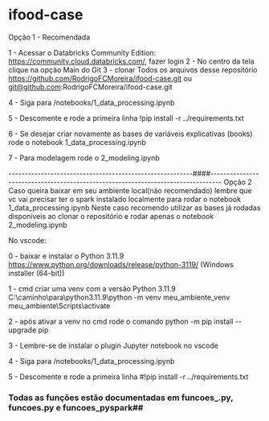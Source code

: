 # ifood-case
Opção 1 - Recomendada

1 - Acessar o Databricks Community Edition: https://community.cloud.databricks.com/, fazer login
2 - No centro da tela clique na opçäo Main do Git
3 - clonar Todos os arquivos desse repositório 
    https://github.com/RodrigoFCMoreira/ifood-case.git
ou
    git@github.com:RodrigoFCMoreira/ifood-case.git

4 - Siga para /notebooks/1_data_processing.ipynb

5 - Descomente e rode a primeira linha !pip install -r ../requirements.txt
 
6 - Se desejar criar novamente as bases de variáveis explicativas (books) rode o notebook 1_data_processing.ipynb

7 - Para modelagem rode o 2_modeling.ipynb 

---------------------------------------------------------####---------------------------------------------------------------------------------
Opção 2
Caso queira baixar em seu ambiente local(näo recomendado) 
lembre que vc vai precisar ter o spark instalado localmente para rodar o notebook 1_data_processing.ipynb
Neste caso recomendo utilizar as bases já rodadas disponíveis ao clonar o repositório e rodar apenas o notebook 2_modeling.ipynb

No vscode:

0 - baixar e instalar o Python 3.11.9 https://www.python.org/downloads/release/python-3119/ (Windows installer (64-bit))

1 - cmd criar uma venv com a versão Python 3.11.9
    C:\caminho\para\python3.11.9\python -m venv meu_ambiente_venv
    meu_ambiente\Scripts\activate

2 - após ativar a venv no cmd rode o comando python -m pip install --upgrade pip

3 - Lembre-se de instalar o plugin Jupyter notebook no vscode

4 - Siga para /notebooks/1_data_processing.ipynb

5 - Descomente e rode a primeira linha #!pip install -r ../requirements.txt


### Todas as funções estão documentadas em funcoes_.py, funcoes.py e funcoes_pyspark##


